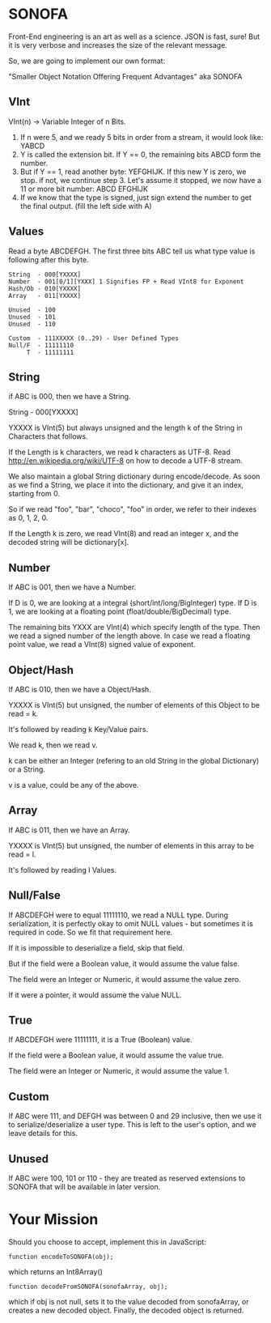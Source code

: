 SONOFA
=======

Front-End engineering is an art as well as a science. JSON is fast, sure!
But it is very verbose and increases the size of the relevant message.

So, we are going to implement our own format:

"Smaller Object Notation Offering Frequent Advantages" aka SONOFA

VInt
----

VInt(n) -> Variable Integer of n Bits.

1. If n were 5, and we ready 5 bits in order from a stream, it would
   look like: YABCD
2. Y is called the extension bit. If Y == 0, the remaining bits ABCD
    form the number. 
3. But if Y == 1, read another byte: YEFGHIJK. If this new Y is zero, we stop.
   if not, we continue step 3. Let's assume it stopped, we now have a 11 or more
   bit number: ABCD EFGHIJK
4. If we know that the type is signed, just sign extend the number to get the
   final output. (fill the left side with A)

Values
------

Read a byte ABCDEFGH. The first three bits ABC tell us what type value is
following after this byte.

    String  - 000[YXXXX]
    Number  - 001[0/1][YXXX] 1 Signifies FP + Read VInt8 for Exponent
    Hash/Ob - 010[YXXXX]
    Array   - 011[YXXXX]
    
    Unused  - 100 
    Unused  - 101
    Unused  - 110
    
    Custom  - 111XXXXX (0..29) - User Defined Types
    Null/F  - 11111110
         T  - 11111111

String
------

if ABC is 000, then we have a String.

String  - 000[YXXXX]

YXXXX is VInt(5) but always unsigned and the length k
of the String in Characters that follows.

If the Length is k characters, we read k characters as UTF-8. 
Read http://en.wikipedia.org/wiki/UTF-8 on how to decode a UTF-8
stream.

We also maintain a global String dictionary during encode/decode.
As soon as we find a String, we place it into the dictionary, and give it 
an index, starting from 0.

So if we read "foo", "bar", "choco", "foo" in order, we refer to
their indexes as 0, 1, 2, 0.

If the Length k is zero, we read VInt(8) and read an integer x,
and the decoded string will be dictionary[x].

Number
------

If ABC is 001, then we have a Number. 

If D is 0, we are looking at a integral (short/int/long/BigInteger) type.
If D is 1, we are looking at a floating point (float/double/BigDecimal) type.

The remaining bits YXXX are VInt(4) which specify length of the
type. 
Then we read a signed number of the length above.
In case we read a floating point value, we read a VInt(8) signed value
of exponent.

Object/Hash
------------

If ABC is 010, then we have a Object/Hash.

YXXXX is VInt(5) but unsigned, the number of
elements of this Object to be read = k.

It's followed by reading k Key/Value pairs.

We read k, then we read v.

k can be either an Integer (refering to an old String in the global
Dictionary) or a String.

v is a value, could be any of the above.

Array
-----

If ABC is 011, then we have an Array.

YXXXX is VInt(5) but unsigned, the number of
elements in this array to be read = l.

It's followed by reading l Values.

Null/False
----------

If ABCDEFGH were to equal 11111110, we read a NULL type. During
serialization, it is perfectly okay to omit NULL values - but
sometimes it is required in code. So we fit that requirement here.

If it is impossible to deserialize a field, skip that field.

But if the field were a Boolean value, it would assume the
value false.

The field were an Integer or Numeric, it would assume
the value zero.

If it were a pointer, it would assume the value NULL.

True
----

If ABCDEFGH were 11111111, it is a True (Boolean) value.

If the field were a Boolean value, it would assume the
value true.

The field were an Integer or Numeric, it would assume
the value 1.

Custom
------

If ABC were 111, and DEFGH was between 0 and 29 inclusive, then
we use it to serialize/deserialize a user type. This is left to
the user's option, and we leave details for this.

Unused
------

If ABC were 100, 101 or 110 - they are treated as reserved extensions
to SONOFA that will be available in later version.

Your Mission
============

Should you choose to accept, implement this in JavaScript:

    function encodeToSONOFA(obj);

which returns an Int8Array()

    function decodeFromSONOFA(sonofaArray, obj);

which if obj is not null, sets it to the value decoded from sonofaArray, or
creates a new decoded object. Finally, the decoded object is returned.